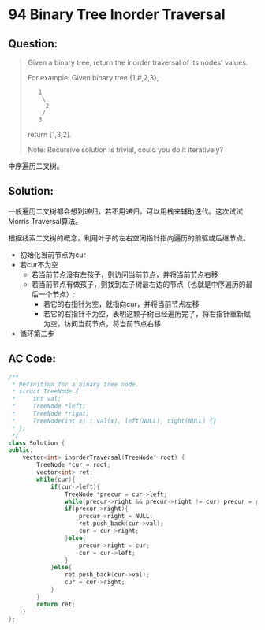 # 94 Binary Tree Inorder Traversal

## Question:

> Given a binary tree, return the inorder traversal of its nodes' values.
> 
> For example:
> Given binary tree {1,#,2,3},
> ```
>    1
>     \
>      2
>     /
>    3
> 
> ```
> return [1,3,2].
> 
> Note: Recursive solution is trivial, could you do it iteratively?

中序遍历二叉树。

## Solution:

一般遍历二叉树都会想到递归，若不用递归，可以用栈来辅助迭代。这次试试Morris Traversal算法。

根据线索二叉树的概念，利用叶子的左右空闲指针指向遍历的前驱或后继节点。

+ 初始化当前节点为cur
+ 若cur不为空
  - 若当前节点没有左孩子，则访问当前节点，并将当前节点右移
  - 若当前节点有做孩子，则找到左子树最右边的节点（也就是中序遍历的最后一个节点）:
    + 若它的右指针为空，就指向cur，并将当前节点左移
    + 若它的右指针不为空，表明这颗子树已经遍历完了，将右指针重新赋为空，访问当前节点，将当前节点右移
+ 循环第二步

## AC Code:

``` c++
/**
 * Definition for a binary tree node.
 * struct TreeNode {
 *     int val;
 *     TreeNode *left;
 *     TreeNode *right;
 *     TreeNode(int x) : val(x), left(NULL), right(NULL) {}
 * };
 */
class Solution {
public:
    vector<int> inorderTraversal(TreeNode* root) {
        TreeNode *cur = root;
        vector<int> ret;
        while(cur){
            if(cur->left){
                TreeNode *precur = cur->left;
                while(precur->right && precur->right != cur) precur = precur->right;
                if(precur->right){
                    precur->right = NULL;
                    ret.push_back(cur->val);
                    cur = cur->right;
                }else{
                    precur->right = cur;
                    cur = cur->left;
                }
            }else{
                ret.push_back(cur->val);
                cur = cur->right;
            }
        }
        return ret;
    }
};
```
